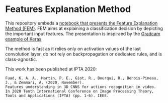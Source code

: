 # Features Explanation Method


This repository embeds a [notebook that presents the Feature Explanation Method (FEM)](https://github.com/labribkb/fem/blob/main/FEM.ipynb).
FEM aims at explaining a classification decision by depicting the important input features.
The presentation is inspiraed by the [Gradcam example of Keras](https://keras.io/examples/vision/grad_cam/)

The method is fast as it relies only on activation values of the last convolution layer, do not rely on backpropagation or dedicated rules, and is class-agnostic.

This work has been published at IPTA 2020:

    Fuad, K. A. A., Martin, P. E., Giot, R., Bourqui, R., Benois-Pineau, J., & Zemmari, A. (2020, November). 
    Features understanding in 3D CNNS for actions recognition in video. 
    In 2020 Tenth International Conference on Image Processing Theory, Tools and Applications (IPTA) (pp. 1-6). IEEE.
